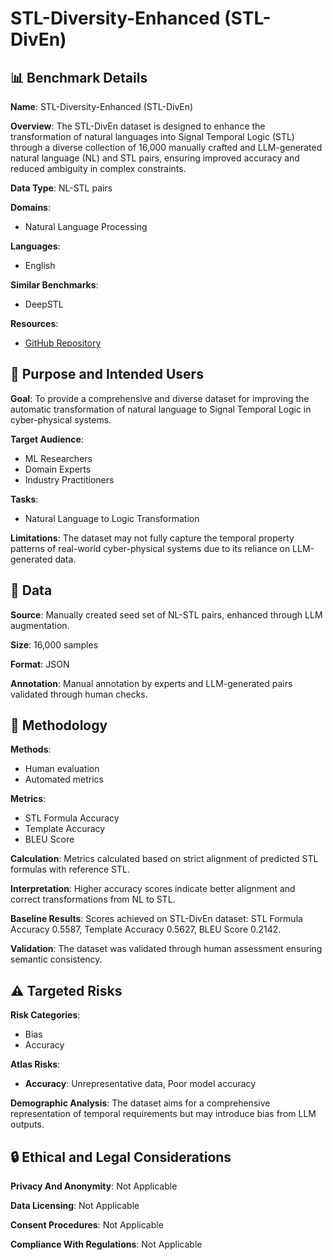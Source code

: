 # STL-Diversity-Enhanced (STL-DivEn)

## 📊 Benchmark Details

**Name**: STL-Diversity-Enhanced (STL-DivEn)

**Overview**: The STL-DivEn dataset is designed to enhance the transformation of natural languages into Signal Temporal Logic (STL) through a diverse collection of 16,000 manually crafted and LLM-generated natural language (NL) and STL pairs, ensuring improved accuracy and reduced ambiguity in complex constraints.

**Data Type**: NL-STL pairs

**Domains**:
- Natural Language Processing

**Languages**:
- English

**Similar Benchmarks**:
- DeepSTL

**Resources**:
- [GitHub Repository](https://github.com/YueFang0618/STL-DivEn)

## 🎯 Purpose and Intended Users

**Goal**: To provide a comprehensive and diverse dataset for improving the automatic transformation of natural language to Signal Temporal Logic in cyber-physical systems.

**Target Audience**:
- ML Researchers
- Domain Experts
- Industry Practitioners

**Tasks**:
- Natural Language to Logic Transformation

**Limitations**: The dataset may not fully capture the temporal property patterns of real-world cyber-physical systems due to its reliance on LLM-generated data.

## 💾 Data

**Source**: Manually created seed set of NL-STL pairs, enhanced through LLM augmentation.

**Size**: 16,000 samples

**Format**: JSON

**Annotation**: Manual annotation by experts and LLM-generated pairs validated through human checks.

## 🔬 Methodology

**Methods**:
- Human evaluation
- Automated metrics

**Metrics**:
- STL Formula Accuracy
- Template Accuracy
- BLEU Score

**Calculation**: Metrics calculated based on strict alignment of predicted STL formulas with reference STL.

**Interpretation**: Higher accuracy scores indicate better alignment and correct transformations from NL to STL.

**Baseline Results**: Scores achieved on STL-DivEn dataset: STL Formula Accuracy 0.5587, Template Accuracy 0.5627, BLEU Score 0.2142.

**Validation**: The dataset was validated through human assessment ensuring semantic consistency.

## ⚠️ Targeted Risks

**Risk Categories**:
- Bias
- Accuracy

**Atlas Risks**:
- **Accuracy**: Unrepresentative data, Poor model accuracy

**Demographic Analysis**: The dataset aims for a comprehensive representation of temporal requirements but may introduce bias from LLM outputs.

## 🔒 Ethical and Legal Considerations

**Privacy And Anonymity**: Not Applicable

**Data Licensing**: Not Applicable

**Consent Procedures**: Not Applicable

**Compliance With Regulations**: Not Applicable

